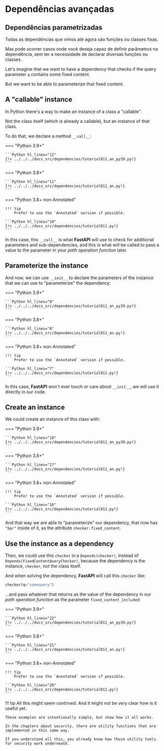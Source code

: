 # Dependências avançadas

## Dependências parametrizadas

Todas as dependências que vimos até agora são funções ou classes fixas.

Mas pode ocorrer casos onde você deseja capaz de definir parâmetros na dependência, sem  ter a necessidade de declarar diversas funções ou classes.

Let's imagine that we want to have a dependency that checks if the query parameter `q` contains some fixed content.

But we want to be able to parameterize that fixed content.

## A "callable" instance

In Python there's a way to make an instance of a class a "callable".

Not the class itself (which is already a callable), but an instance of that class.

To do that, we declare a method `__call__`:

=== "Python 3.9+"

    ```Python hl_lines="12"
    {!> ../../../docs_src/dependencies/tutorial011_an_py39.py!}
    ```

=== "Python 3.8+"

    ```Python hl_lines="11"
    {!> ../../../docs_src/dependencies/tutorial011_an.py!}
    ```

=== "Python 3.8+ non-Annotated"

    !!! tip
        Prefer to use the `Annotated` version if possible.

    ```Python hl_lines="10"
    {!> ../../../docs_src/dependencies/tutorial011.py!}
    ```

In this case, this `__call__` is what **FastAPI** will use to check for additional parameters and sub-dependencies, and this is what will be called to pass a value to the parameter in your *path operation function* later.

## Parameterize the instance

And now, we can use `__init__` to declare the parameters of the instance that we can use to "parameterize" the dependency:

=== "Python 3.9+"

    ```Python hl_lines="9"
    {!> ../../../docs_src/dependencies/tutorial011_an_py39.py!}
    ```

=== "Python 3.8+"

    ```Python hl_lines="8"
    {!> ../../../docs_src/dependencies/tutorial011_an.py!}
    ```

=== "Python 3.8+ non-Annotated"

    !!! tip
        Prefer to use the `Annotated` version if possible.

    ```Python hl_lines="7"
    {!> ../../../docs_src/dependencies/tutorial011.py!}
    ```

In this case, **FastAPI** won't ever touch or care about `__init__`, we will use it directly in our code.

## Create an instance

We could create an instance of this class with:

=== "Python 3.9+"

    ```Python hl_lines="18"
    {!> ../../../docs_src/dependencies/tutorial011_an_py39.py!}
    ```

=== "Python 3.8+"

    ```Python hl_lines="17"
    {!> ../../../docs_src/dependencies/tutorial011_an.py!}
    ```

=== "Python 3.8+ non-Annotated"

    !!! tip
        Prefer to use the `Annotated` version if possible.

    ```Python hl_lines="16"
    {!> ../../../docs_src/dependencies/tutorial011.py!}
    ```

And that way we are able to "parameterize" our dependency, that now has `"bar"` inside of it, as the attribute `checker.fixed_content`.

## Use the instance as a dependency

Then, we could use this `checker` in a `Depends(checker)`, instead of `Depends(FixedContentQueryChecker)`, because the dependency is the instance, `checker`, not the class itself.

And when solving the dependency, **FastAPI** will call this `checker` like:

```Python
checker(q="somequery")
```

...and pass whatever that returns as the value of the dependency in our *path operation function* as the parameter `fixed_content_included`:

=== "Python 3.9+"

    ```Python hl_lines="22"
    {!> ../../../docs_src/dependencies/tutorial011_an_py39.py!}
    ```

=== "Python 3.8+"

    ```Python hl_lines="21"
    {!> ../../../docs_src/dependencies/tutorial011_an.py!}
    ```

=== "Python 3.8+ non-Annotated"

    !!! tip
        Prefer to use the `Annotated` version if possible.

    ```Python hl_lines="20"
    {!> ../../../docs_src/dependencies/tutorial011.py!}
    ```

!!! tip
    All this might seem contrived. And it might not be very clear how is it useful yet.

    These examples are intentionally simple, but show how it all works.

    In the chapters about security, there are utility functions that are implemented in this same way.

    If you understood all this, you already know how those utility tools for security work underneath.
